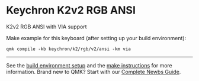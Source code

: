 # Keychron K2v2 RGB ANSI

K2v2 RGB ANSI with VIA support

Make example for this keyboard (after setting up your build environment):

    qmk compile -kb keychron/k2/rgb/v2/ansi -km via
    
* * *

See the [build environment setup](https://docs.qmk.fm/#/getting_started_build_tools) and the [make instructions](https://docs.qmk.fm/#/getting_started_make_guide) for more information. Brand new to QMK? Start with our [Complete Newbs Guide](https://docs.qmk.fm/#/newbs).